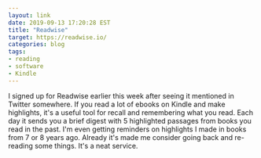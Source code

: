```yaml
---
layout: link
date: 2019-09-13 17:20:28 EST
title: "Readwise"
target: https://readwise.io/
categories: blog
tags:
- reading
- software
- Kindle
---
```


I signed up for Readwise earlier this week after seeing it mentioned in Twitter somewhere. If you read a lot of ebooks on Kindle and make highlights, it's a useful tool for recall and remembering what you read. Each day it sends you a brief digest with 5 highlighted passages from books you read in the past. I'm even getting reminders on highlights I made in books from 7 or 8 years ago. Already it's made me consider going back and re-reading some things. It's a neat service.
